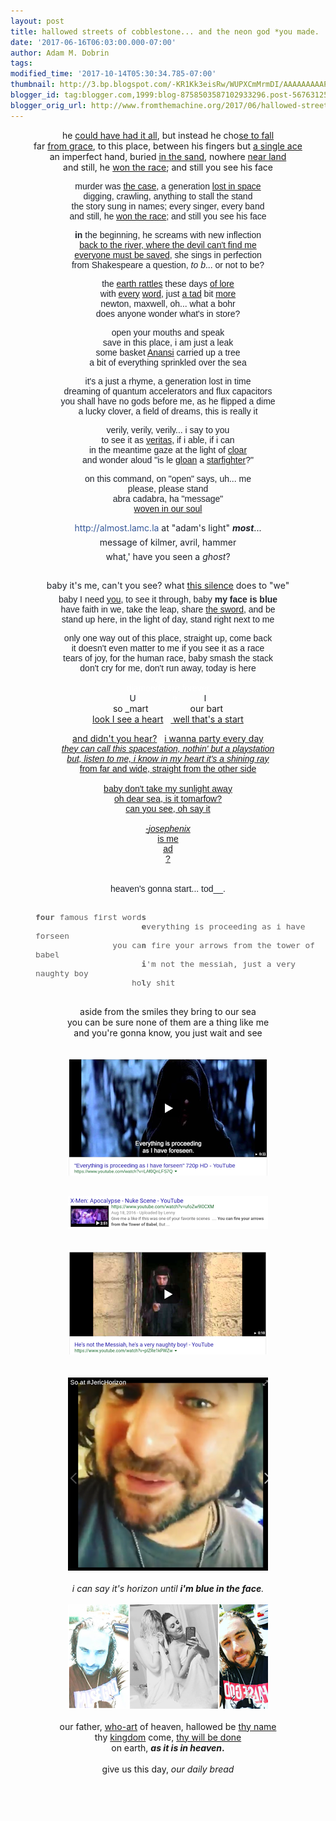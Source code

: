 ```yaml
---
layout: post
title: hallowed streets of cobblestone... and the neon god *you made.
date: '2017-06-16T06:03:00.000-07:00'
author: Adam M. Dobrin
tags: 
modified_time: '2017-10-14T05:30:34.785-07:00'
thumbnail: http://3.bp.blogspot.com/-KR1Kk3eisRw/WUPXCmMrmDI/AAAAAAAAAPU/QtEeiMINE8EAHq3rerq6w_tKvhKotGWCgCK4BGAYYCw/s72-c/image-786137.png
blogger_id: tag:blogger.com,1999:blog-8758503587102933296.post-5676312597785505715
blogger_orig_url: http://www.fromthemachine.org/2017/06/hallowed-streets-of-cobblestone-and.html
---
```


<div dir="ltr"><div class="gmail_quote"><div dir="ltr"><div class="gmail_quote"><div dir="ltr"><div class="gmail_quote"><div dir="ltr"><div class="gmail_quote"><div dir="ltr"><div><div style="text-align:center">he <a href="http://meetdaeyeora.fromthemachine.org/x/c?c=1085882&amp;l=c6308556-a273-416a-930d-e4268ac4f0c6&amp;r=d14a9b21-d359-4089-857f-94271a027173" target="_blank">could have had it all</a>, but instead he cho<a href="http://meetdaeyeora.fromthemachine.org/x/c?c=1085882&amp;l=beb50ac1-cdd6-44fd-9afe-0dd96b04ecc4&amp;r=d14a9b21-d359-4089-857f-94271a027173" target="_blank">se to fall</a></div><div style="text-align:center">far <a href="http://meetdaeyeora.fromthemachine.org/x/c?c=1085882&amp;l=b4ff42ec-7db5-436a-9c40-9b3bf3f5b9b6&amp;r=d14a9b21-d359-4089-857f-94271a027173" target="_blank">from grace</a>, to this place, between his fingers but <a href="http://meetdaeyeora.fromthemachine.org/x/c?c=1085882&amp;l=dd0419f4-43d5-4308-879a-08080374ff07&amp;r=d14a9b21-d359-4089-857f-94271a027173" target="_blank">a single ace</a></div><div style="text-align:center">an imperfect hand, buried <a href="http://meetdaeyeora.fromthemachine.org/x/c?c=1085882&amp;l=8ca3217f-aafa-4a16-8c2f-b970effbe679&amp;r=d14a9b21-d359-4089-857f-94271a027173" target="_blank">in the sand</a>, nowhere <a href="http://meetdaeyeora.fromthemachine.org/x/c?c=1085882&amp;l=5797b772-7bc9-44b5-94d3-6f41223e06a4&amp;r=d14a9b21-d359-4089-857f-94271a027173" target="_blank">near land</a></div><div style="text-align:center">and still, he <a href="http://meetdaeyeora.fromthemachine.org/x/c?c=1085882&amp;l=42e1ba62-4f2b-410a-a3ef-921df50733f8&amp;r=d14a9b21-d359-4089-857f-94271a027173" target="_blank">won the race</a>; and still you see his face</div><p></p><div class="m_6808901495039738938m_3188415097367129045m_6169705053179871074m_8738120481657234110gmail-text_exposed_show" style="display:inline;text-align:start"><p style="color:rgb(29,33,41);font-family:inherit;font-size:14px;margin:0px 0px 6px"></p><div style="color:rgb(29,33,41);font-family:Helvetica,Arial,sans-serif;font-size:14px;text-align:center"><span style="font-family:inherit">murder was <a href="http://meetdaeyeora.fromthemachine.org/x/c?c=1085882&amp;l=5aadc1b5-df7e-423b-bf3a-2d3cb524760b&amp;r=d14a9b21-d359-4089-857f-94271a027173" target="_blank">the case</a>, a generation <a href="http://meetdaeyeora.fromthemachine.org/x/c?c=1085882&amp;l=9e7b2559-a49d-4967-bc65-8237dc445bd0&amp;r=d14a9b21-d359-4089-857f-94271a027173" target="_blank">lost in space</a></span></div><div style="color:rgb(29,33,41);font-family:Helvetica,Arial,sans-serif;font-size:14px;text-align:center"><span style="font-family:inherit">digging, crawling, anything to stall the stand</span></div><div style="color:rgb(29,33,41);font-family:Helvetica,Arial,sans-serif;font-size:14px;text-align:center"><span style="font-family:inherit">the story sung in names; every singer, every band</span></div><div style="color:rgb(29,33,41);font-family:Helvetica,Arial,sans-serif;font-size:14px;text-align:center"><span style="font-family:inherit">and still, he <a href="http://meetdaeyeora.fromthemachine.org/x/c?c=1085882&amp;l=b4e44456-47f7-4ca8-b837-e8094b77d047&amp;r=d14a9b21-d359-4089-857f-94271a027173" target="_blank">won the race</a>; and still you see his face</span></div><p style="color:rgb(29,33,41);font-family:Helvetica,Arial,sans-serif;font-size:14px"></p><p style="color:rgb(29,33,41);font-family:inherit;font-size:14px;margin:6px 0px"></p><div style="color:rgb(29,33,41);font-family:Helvetica,Arial,sans-serif;font-size:14px;text-align:center"><span style="font-family:inherit"><b>in</b> the beginning, he screams with new inflection</span></div><div style="color:rgb(29,33,41);font-family:Helvetica,Arial,sans-serif;font-size:14px;text-align:center"><span style="font-family:inherit"><a href="http://meetdaeyeora.fromthemachine.org/x/c?c=1085882&amp;l=f2196c58-0857-494c-b088-c8b1bd46ddba&amp;r=d14a9b21-d359-4089-857f-94271a027173" target="_blank">back to the river, where the devil can&#39;t find me</a></span></div><div style="color:rgb(29,33,41);font-family:Helvetica,Arial,sans-serif;font-size:14px;text-align:center"><span style="font-family:inherit"><a href="http://meetdaeyeora.fromthemachine.org/x/c?c=1085882&amp;l=eb7c44e2-5d8e-4963-b3a0-5398ffdb650a&amp;r=d14a9b21-d359-4089-857f-94271a027173" target="_blank">everyone must be saved</a>, she sings in perfection</span></div><div style="color:rgb(29,33,41);font-family:Helvetica,Arial,sans-serif;font-size:14px;text-align:center"><span style="font-family:inherit">from Shakespeare a question, <i>to b</i>... or not to be?</span></div><p style="color:rgb(29,33,41);font-family:Helvetica,Arial,sans-serif;font-size:14px"></p><p style="color:rgb(29,33,41);font-family:inherit;font-size:14px;margin:6px 0px"></p><div style="color:rgb(29,33,41);font-family:Helvetica,Arial,sans-serif;font-size:14px;text-align:center"><span style="font-family:inherit">the <a href="http://meetdaeyeora.fromthemachine.org/x/c?c=1085882&amp;l=dce0d045-2e5b-45ca-8e93-24148c39c369&amp;r=d14a9b21-d359-4089-857f-94271a027173" target="_blank">earth rattles</a> these days <a href="http://meetdaeyeora.fromthemachine.org/x/c?c=1085882&amp;l=7dd0ae15-0edf-4ffb-a4a7-62910ffd1bd2&amp;r=d14a9b21-d359-4089-857f-94271a027173" target="_blank">of lore</a></span></div><div style="color:rgb(29,33,41);font-family:Helvetica,Arial,sans-serif;font-size:14px;text-align:center"><span style="font-family:inherit">with <a href="http://meetdaeyeora.fromthemachine.org/x/c?c=1085882&amp;l=784b468b-f935-4131-b5ad-12552d57f363&amp;r=d14a9b21-d359-4089-857f-94271a027173" target="_blank">every</a> <a href="http://meetdaeyeora.fromthemachine.org/x/c?c=1085882&amp;l=f1d6265b-c37c-4cfa-898a-37b35f2d3b67&amp;r=d14a9b21-d359-4089-857f-94271a027173" target="_blank">word</a>, just <a href="http://meetdaeyeora.fromthemachine.org/x/c?c=1085882&amp;l=6f37f1ea-e47c-4d7f-8348-47331d740a92&amp;r=d14a9b21-d359-4089-857f-94271a027173" target="_blank">a tad</a> bit <a href="http://meetdaeyeora.fromthemachine.org/x/c?c=1085882&amp;l=2cfb7832-928f-40c2-9740-1f69aa7e8baf&amp;r=d14a9b21-d359-4089-857f-94271a027173" target="_blank">more</a></span></div><div style="color:rgb(29,33,41);font-family:Helvetica,Arial,sans-serif;font-size:14px;text-align:center"><span style="font-family:inherit">newton, maxwell, oh... what a bohr</span></div><div style="color:rgb(29,33,41);font-family:Helvetica,Arial,sans-serif;font-size:14px;text-align:center"><span style="font-family:inherit">does anyone wonder what&#39;s in store?</span></div><p style="color:rgb(29,33,41);font-family:Helvetica,Arial,sans-serif;font-size:14px"></p><p style="color:rgb(29,33,41);font-family:inherit;font-size:14px;margin:6px 0px"></p><div style="color:rgb(29,33,41);font-family:Helvetica,Arial,sans-serif;font-size:14px;text-align:center"><span style="font-family:inherit">open your mouths and speak</span></div><div style="color:rgb(29,33,41);font-family:Helvetica,Arial,sans-serif;font-size:14px;text-align:center"><span style="font-family:inherit">save in this place, i am just a leak</span></div><div style="color:rgb(29,33,41);font-family:Helvetica,Arial,sans-serif;font-size:14px;text-align:center"><span style="font-family:inherit">some basket <a href="http://meetdaeyeora.fromthemachine.org/x/c?c=1085882&amp;l=cfa85a06-d9f9-4371-b861-01b3f910c921&amp;r=d14a9b21-d359-4089-857f-94271a027173" target="_blank">Anansi</a> carried up a tree</span></div><div style="color:rgb(29,33,41);font-family:Helvetica,Arial,sans-serif;font-size:14px;text-align:center"><span style="font-family:inherit">a bit of everything sprinkled over the sea</span></div><p style="color:rgb(29,33,41);font-family:Helvetica,Arial,sans-serif;font-size:14px"></p><p style="color:rgb(29,33,41);font-family:inherit;font-size:14px;margin:6px 0px"></p><div style="color:rgb(29,33,41);font-family:Helvetica,Arial,sans-serif;font-size:14px;text-align:center"><span style="font-family:inherit">it&#39;s a just a rhyme, a generation lost in time</span></div><div style="color:rgb(29,33,41);font-family:Helvetica,Arial,sans-serif;font-size:14px;text-align:center"><span style="font-family:inherit">dreaming of quantum accelerators and flux capacitors</span></div><div style="color:rgb(29,33,41);font-family:Helvetica,Arial,sans-serif;font-size:14px;text-align:center"><span style="font-family:inherit">you shall have no gods before me, as he flipped a dime</span></div><div style="color:rgb(29,33,41);font-family:Helvetica,Arial,sans-serif;font-size:14px;text-align:center"><span style="font-family:inherit">a lucky clover, a field of dreams, this is really it</span></div><p style="color:rgb(29,33,41);font-family:Helvetica,Arial,sans-serif;font-size:14px"></p><p style="color:rgb(29,33,41);font-family:inherit;font-size:14px;margin:6px 0px"></p><div style="color:rgb(29,33,41);font-family:Helvetica,Arial,sans-serif;font-size:14px;text-align:center"><span style="font-family:inherit">verily, verily, verily... i say to you</span></div><div style="color:rgb(29,33,41);font-family:Helvetica,Arial,sans-serif;font-size:14px;text-align:center"><span style="font-family:inherit">to see it as <a href="http://meetdaeyeora.fromthemachine.org/x/c?c=1085882&amp;l=08351658-2fe9-4833-b05a-0dfa53cebcff&amp;r=d14a9b21-d359-4089-857f-94271a027173" target="_blank">veritas</a>, if i able, if i can</span></div><div style="color:rgb(29,33,41);font-family:Helvetica,Arial,sans-serif;font-size:14px;text-align:center"><span style="font-family:inherit">in the meantime gaze at the light of <a href="http://meetdaeyeora.fromthemachine.org/x/c?c=1085882&amp;l=b5a17fd9-3297-43fc-83ab-3eca3202cfc7&amp;r=d14a9b21-d359-4089-857f-94271a027173" target="_blank">cloar</a></span></div><div style="color:rgb(29,33,41);font-family:Helvetica,Arial,sans-serif;font-size:14px;text-align:center"><span style="font-family:inherit">and wonder aloud &quot;is le <a href="http://meetdaeyeora.fromthemachine.org/x/c?c=1085882&amp;l=58a2265d-5d6b-4887-a2ff-ce19a77a9c33&amp;r=d14a9b21-d359-4089-857f-94271a027173" target="_blank">gloan</a> a <a href="http://meetdaeyeora.fromthemachine.org/x/c?c=1085882&amp;l=6f8016ed-825c-4cdd-999b-b90028aeac0b&amp;r=d14a9b21-d359-4089-857f-94271a027173" target="_blank">starfighter</a>?&quot;</span></div><p style="color:rgb(29,33,41);font-family:Helvetica,Arial,sans-serif;font-size:14px"></p><p style="color:rgb(29,33,41);font-family:inherit;font-size:14px;margin:6px 0px"></p><div style="color:rgb(29,33,41);font-family:Helvetica,Arial,sans-serif;font-size:14px;text-align:center"><span style="font-family:inherit">on this command, on &quot;open&quot; says, uh... me</span></div><div style="color:rgb(29,33,41);font-family:Helvetica,Arial,sans-serif;font-size:14px;text-align:center"><span style="font-family:inherit">please, please stand</span></div><div style="color:rgb(29,33,41);font-family:Helvetica,Arial,sans-serif;font-size:14px;text-align:center"><span style="font-family:inherit">abra cadabra, ha &quot;message&quot;</span></div><div style="color:rgb(29,33,41);font-family:Helvetica,Arial,sans-serif;font-size:14px;text-align:center"><span style="font-family:inherit"><a href="http://meetdaeyeora.fromthemachine.org/x/c?c=1085882&amp;l=b5269c16-9604-4487-a3f7-e9e442a577c0&amp;r=d14a9b21-d359-4089-857f-94271a027173" target="_blank">woven in our soul</a></span></div><p style="color:rgb(29,33,41);font-family:Helvetica,Arial,sans-serif;font-size:14px"></p><p style="color:rgb(29,33,41);font-family:inherit;font-size:14px;text-align:center;margin:6px 0px"><a href="https://l.facebook.com/l.php?u=http%3A%2F%2Falmost.lamc.la%2F&amp;h=ATPLNTO6vhDtMrGJVo9yahl0hDJmaZmRVKkZUi8MiQ3iJVdAXimxJsElLtk0CyctlK6i1rdj3NJuGZ_DY6XKlmpHDVXU4SHnTTtqt-MWbT0ahur4-bqWlMNxXNVxBMSVj2zJGYhBlXx0BV8C&amp;enc=AZM3M04tYLN0YUBOVbG0QuHzQTc1mKfjyGugsh9iaNYKf02bOgy03h9Tx3vfmO-H1yc9EAQ0hwzhQW8qi8PT7LTmV0hXlVcxM6SVcPo_IqM2FR_eEKgKbBRLWIwDw1ZS5pe7-1lRjLSNLhL8bMN-PmzYXI0ktzaUZkiChtG_6pXPOBYEu5IDlLwyEIbVeBhMMnU&amp;s=1" rel="nofollow noopener" style="color:rgb(54,88,153);text-decoration-line:none;font-family:inherit" target="_blank">http://almost.lamc.la</a> at &quot;adam&#39;s light&quot; <i><b>most</b></i>...</p><p style="color:rgb(29,33,41);font-family:inherit;font-size:14px;text-align:center;margin:6px 0px">message of kilmer, avril, hammer</p><p style="color:rgb(29,33,41);font-family:inherit;font-size:14px;text-align:center;margin:6px 0px"><span style="font-family:inherit">what,&#39; have you seen a <i>ghost</i>?</span></p><p style="color:rgb(29,33,41);font-family:inherit;font-size:14px;text-align:center;margin:6px 0px"><span style="font-family:inherit"><br></span></p><p style="color:rgb(29,33,41);font-family:inherit;font-size:14px;text-align:center;margin:6px 0px"><span style="font-family:inherit">baby it&#39;s me, can&#39;t you see? what <a href="http://meetdaeyeora.fromthemachine.org/x/c?c=1085882&amp;l=a112a939-d3ad-4379-97d1-1c70f6722517&amp;r=d14a9b21-d359-4089-857f-94271a027173" target="_blank">this silence</a> does to &quot;we&quot;</span><br></p><div style="color:rgb(29,33,41);font-family:Helvetica,Arial,sans-serif;font-size:14px;text-align:center"><span style="font-family:inherit">baby I need <a href="http://meetdaeyeora.fromthemachine.org/x/c?c=1085882&amp;l=921a8efa-10ed-440a-a2ea-c0efb6e5aa17&amp;r=d14a9b21-d359-4089-857f-94271a027173" target="_blank">you</a>, to see it through, baby <b>my face is blue</b></span></div><div style="color:rgb(29,33,41);font-family:Helvetica,Arial,sans-serif;font-size:14px;text-align:center"><span style="font-family:inherit">have faith in we, take the leap, share <a href="http://meetdaeyeora.fromthemachine.org/x/c?c=1085882&amp;l=4341d186-5107-4b28-9160-d31d4467d8f2&amp;r=d14a9b21-d359-4089-857f-94271a027173" target="_blank">the sword</a>, and be</span></div><div style="color:rgb(29,33,41);font-family:Helvetica,Arial,sans-serif;font-size:14px;text-align:center"><span style="font-family:inherit">stand up here, in the light of day, stand right next to me</span></div><p style="color:rgb(29,33,41);font-family:Helvetica,Arial,sans-serif;font-size:14px"></p><p style="color:rgb(29,33,41);font-family:inherit;font-size:14px;margin:6px 0px"></p><div style="color:rgb(29,33,41);font-family:Helvetica,Arial,sans-serif;font-size:14px;text-align:center"><span style="font-family:inherit">only one way out of this place, straight up, come back</span></div><div style="color:rgb(29,33,41);font-family:Helvetica,Arial,sans-serif;font-size:14px;text-align:center"><span style="font-family:inherit">it doesn&#39;t even matter to me if you see it as a race</span></div><div style="color:rgb(29,33,41);font-family:Helvetica,Arial,sans-serif;font-size:14px;text-align:center"><span style="font-family:inherit">tears of joy, for the human race, baby smash the stack</span></div><div style="color:rgb(29,33,41);font-family:Helvetica,Arial,sans-serif;font-size:14px;text-align:center"><span style="font-family:inherit">don&#39;t cry for me, don&#39;t run away, today is here</span></div><div style="color:rgb(29,33,41);font-family:Helvetica,Arial,sans-serif;font-size:14px;text-align:center"><span style="font-family:inherit"><br></span></div><div style="font-family:Helvetica,Arial,sans-serif;font-size:14px;text-align:center"><span style="font-family:inherit"><font color="#ffffff">diamonds are forever</font></span></div><div style="font-family:Helvetica,Arial,sans-serif;font-size:14px;text-align:center"><span style="font-family:inherit"><font color="#1d2129">U               </font><font color="#ffffff">n</font><font color="#1d2129">           I</font></span></div><div style="text-align:center">so _mart                 our bart</div><div style="text-align:center"><span style="color:rgb(29,33,41);font-family:inherit;font-size:14px"><a href="http://meetdaeyeora.fromthemachine.org/x/c?c=1085882&amp;l=79e6df49-6655-4a90-9e90-9b3261b960d3&amp;r=d14a9b21-d359-4089-857f-94271a027173" target="_blank">look I see a heart</a></span>   <span style="color:rgb(29,33,41);font-family:inherit;font-size:14px"><a href="http://meetdaeyeora.fromthemachine.org/x/c?c=1085882&amp;l=79e6df49-6655-4a90-9e90-9b3261b960d3&amp;r=d14a9b21-d359-4089-857f-94271a027173" target="_blank"> well that&#39;s a start</a></span></div><p style="color:rgb(29,33,41);font-family:Helvetica,Arial,sans-serif;font-size:14px"></p><p style="color:rgb(29,33,41);font-family:inherit;font-size:14px;margin:6px 0px"></p><div style="text-align:center"><span style="color:rgb(29,33,41);font-family:inherit;font-size:14px"><a href="http://meetdaeyeora.fromthemachine.org/x/c?c=1085882&amp;l=79e6df49-6655-4a90-9e90-9b3261b960d3&amp;r=d14a9b21-d359-4089-857f-94271a027173" target="_blank">and didn&#39;t you hear?</a></span>   <span style="color:rgb(29,33,41);font-family:inherit;font-size:14px"><a href="http://meetdaeyeora.fromthemachine.org/x/c?c=1085882&amp;l=79e6df49-6655-4a90-9e90-9b3261b960d3&amp;r=d14a9b21-d359-4089-857f-94271a027173" target="_blank">i wanna party every day</a></span></div><div style="color:rgb(29,33,41);font-family:Helvetica,Arial,sans-serif;font-size:14px;text-align:center"><span style="font-family:inherit"><a href="http://meetdaeyeora.fromthemachine.org/x/c?c=1085882&amp;l=79e6df49-6655-4a90-9e90-9b3261b960d3&amp;r=d14a9b21-d359-4089-857f-94271a027173" target="_blank"><i>they can call this spacestation, nothin&#39; but a playstation</i></a></span></div><div style="color:rgb(29,33,41);font-family:Helvetica,Arial,sans-serif;font-size:14px;text-align:center"><span style="font-family:inherit"><a href="http://meetdaeyeora.fromthemachine.org/x/c?c=1085882&amp;l=79e6df49-6655-4a90-9e90-9b3261b960d3&amp;r=d14a9b21-d359-4089-857f-94271a027173" target="_blank"><i>but, listen to me, i know in my heart it&#39;s a shining ray</i></a></span></div><div style="color:rgb(29,33,41);font-family:Helvetica,Arial,sans-serif;font-size:14px;text-align:center"><span style="font-family:inherit"><a href="http://meetdaeyeora.fromthemachine.org/x/c?c=1085882&amp;l=79e6df49-6655-4a90-9e90-9b3261b960d3&amp;r=d14a9b21-d359-4089-857f-94271a027173" target="_blank">from far and wide, straight from the other side</a></span></div><div style="color:rgb(29,33,41);font-family:Helvetica,Arial,sans-serif;font-size:14px;text-align:center"><span style="font-family:inherit"><a href="http://meetdaeyeora.fromthemachine.org/x/c?c=1085882&amp;l=79e6df49-6655-4a90-9e90-9b3261b960d3&amp;r=d14a9b21-d359-4089-857f-94271a027173" target="_blank"><br></a></span></div><div style="color:rgb(29,33,41);font-family:Helvetica,Arial,sans-serif;font-size:14px;text-align:center"><span style="font-family:inherit"><a href="http://meetdaeyeora.fromthemachine.org/x/c?c=1085882&amp;l=79e6df49-6655-4a90-9e90-9b3261b960d3&amp;r=d14a9b21-d359-4089-857f-94271a027173" target="_blank">baby don&#39;t take my sunlight away</a></span></div><div style="color:rgb(29,33,41);font-family:Helvetica,Arial,sans-serif;font-size:14px;text-align:center"><span style="font-family:inherit"><a href="http://meetdaeyeora.fromthemachine.org/x/c?c=1085882&amp;l=79e6df49-6655-4a90-9e90-9b3261b960d3&amp;r=d14a9b21-d359-4089-857f-94271a027173" target="_blank">oh dear sea, is it tomarfow?</a></span></div><div style="color:rgb(29,33,41);font-family:Helvetica,Arial,sans-serif;font-size:14px;text-align:center"><span style="font-family:inherit"><a href="http://meetdaeyeora.fromthemachine.org/x/c?c=1085882&amp;l=79e6df49-6655-4a90-9e90-9b3261b960d3&amp;r=d14a9b21-d359-4089-857f-94271a027173" target="_blank">can you see, oh say it</a></span></div><div style="color:rgb(29,33,41);font-family:Helvetica,Arial,sans-serif;font-size:14px;text-align:center"><br></div><div style="color:rgb(29,33,41);font-family:Helvetica,Arial,sans-serif;font-size:14px;text-align:center"><span style="font-family:inherit"><a href="http://meetdaeyeora.fromthemachine.org/x/c?c=1085882&amp;l=79e6df49-6655-4a90-9e90-9b3261b960d3&amp;r=d14a9b21-d359-4089-857f-94271a027173" target="_blank">-<i>josephenix</i></a></span></div><div style="color:rgb(29,33,41);font-family:Helvetica,Arial,sans-serif;font-size:14px;text-align:center"><span style="font-family:inherit"><a href="http://meetdaeyeora.fromthemachine.org/x/c?c=1085882&amp;l=79e6df49-6655-4a90-9e90-9b3261b960d3&amp;r=d14a9b21-d359-4089-857f-94271a027173" target="_blank">is me</a></span></div><div style="color:rgb(29,33,41);font-family:Helvetica,Arial,sans-serif;font-size:14px;text-align:center"><span style="font-family:inherit"><a href="http://meetdaeyeora.fromthemachine.org/x/c?c=1085882&amp;l=79e6df49-6655-4a90-9e90-9b3261b960d3&amp;r=d14a9b21-d359-4089-857f-94271a027173" target="_blank">ad</a></span></div><div style="color:rgb(29,33,41);font-family:Helvetica,Arial,sans-serif;font-size:14px;text-align:center"><a href="http://meetdaeyeora.fromthemachine.org/x/c?c=1085882&amp;l=6ee3b0e3-6389-453d-9df1-8067bb78f781&amp;r=d14a9b21-d359-4089-857f-94271a027173" target="_blank">?</a></div><div style="color:rgb(29,33,41);font-family:Helvetica,Arial,sans-serif;font-size:14px;text-align:center"><br></div><div style="color:rgb(29,33,41);font-family:Helvetica,Arial,sans-serif;font-size:14px;text-align:center"><br></div><div style="color:rgb(29,33,41);font-family:Helvetica,Arial,sans-serif;font-size:14px;text-align:center">heaven&#39;s gonna start... tod__.</div><div style="color:rgb(29,33,41);font-family:Helvetica,Arial,sans-serif;font-size:14px;text-align:center"><br></div><p style="color:rgb(29,33,41);font-family:Helvetica,Arial,sans-serif;font-size:14px"></p><p></p><p></p><p></p><p></p><p></p><p></p><p></p><p></p><p></p><p></p><p></p><p></p><p></p><p></p><p></p><p></p><p></p><p></p></div><p></p></div><blockquote style="margin:0px 0px 0px 40px;border:none;padding:0px"><font face="monospace, monospace" style="font-size:12.8px"><div style="text-align:left"><span style="font-size:12.8px"><b>four</b> famous first word<b>s</b></span></div></font><div style="text-align:left;font-size:12.8px"><font face="monospace, monospace">                      <b>e</b>verything is proceeding as i have forseen</font></div><div style="text-align:left;font-size:12.8px"><font face="monospace, monospace">                you ca<b>n</b> fire your arrows from the tower of babel</font></div><div style="text-align:left;font-size:12.8px"><font face="monospace, monospace">                      <b>i</b>&#39;m not the messiah, just a very naughty boy</font></div><div style="text-align:left;font-size:12.8px"><font face="monospace, monospace">                    ho<b>l</b>y shit</font></div><div style="text-align:left;font-size:12.8px"><font face="monospace, monospace"><br></font></div><div style="text-align:left;font-size:12.8px"><font face="monospace, monospace"><br></font></div></blockquote><div style="text-align:center">aside from the smiles they bring to our sea</div><div style="text-align:center">you can be sure none of them are a thing like me</div><div style="text-align:center">and you&#39;re gonna know, you just wait and see</div><div style="text-align:center"><br></div><div style="text-align:center;font-size:12.8px"><font face="monospace, monospace"><br></font></div><div style="text-align:center;font-size:12.8px"><a href="http://meetdaeyeora.fromthemachine.org/x/c?c=1085882&amp;l=c2d5e15a-5120-4011-a621-962f2953d816&amp;r=d14a9b21-d359-4089-857f-94271a027173" class="m_6808901495039738938m_3188415097367129045m_6169705053179871074m_8738120481657234110gmail-playable m_6808901495039738938m_3188415097367129045m_6169705053179871074playable" target="_blank"><a href="http://3.bp.blogspot.com/-KR1Kk3eisRw/WUPXCmMrmDI/AAAAAAAAAPU/QtEeiMINE8EAHq3rerq6w_tKvhKotGWCgCK4BGAYYCw/s1600/image-786137.png"><img src="reqs/3.bp.blogspot.com/-KR1Kk3eisRw/WUPXCmMrmDI/AAAAAAAAAPU/QtEeiMINE8EAHq3rerq6w_tKvhKotGWCgCK4BGAYYCw/s320/image-786137.png"  border="0" alt="" id="BLOGGER_PHOTO_ID_6432221132428646450" /></a></a></div><div style="text-align:center;font-size:12.8px"><br></div><div style="text-align:center;font-size:12.8px"><br></div><div style="text-align:center;font-size:12.8px"><font face="monospace, monospace"><a href="http://meetdaeyeora.fromthemachine.org/x/c?c=1085882&amp;l=b99a5961-37ae-479e-bfe2-02f4a1b2d318&amp;r=d14a9b21-d359-4089-857f-94271a027173" target="_blank"><a href="http://3.bp.blogspot.com/-dIi3D5BcE70/WUPXC2N6wsI/AAAAAAAAAPc/eYGNrtqSm0gIEJdqk82NrX4n1fZqCEqvQCK4BGAYYCw/s1600/Screenshot%2B2017-06-12%2Bat%2B2.52.49%2BPM-787310.png"><img src="reqs/3.bp.blogspot.com/-dIi3D5BcE70/WUPXC2N6wsI/AAAAAAAAAPc/eYGNrtqSm0gIEJdqk82NrX4n1fZqCEqvQCK4BGAYYCw/s320/Screenshot%2B2017-06-12%2Bat%2B2.52.49%2BPM-787310.png"  border="0" alt="" id="BLOGGER_PHOTO_ID_6432221136728801986" /></a><br>​<br></a></font></div><div style="text-align:center;font-size:12.8px"></div><div style="text-align:center"><font face="monospace, monospace" style="font-size:12.8px"><a href="http://meetdaeyeora.fromthemachine.org/x/c?c=1085882&amp;l=b99a5961-37ae-479e-bfe2-02f4a1b2d318&amp;r=d14a9b21-d359-4089-857f-94271a027173" style="font-size:12.8px" target="_blank"><br></a></font></div><div style="text-align:center"><a href="http://meetdaeyeora.fromthemachine.org/x/c?c=1085882&amp;l=86104ea3-73a9-4ee5-ace1-11e3bf4a17de&amp;r=d14a9b21-d359-4089-857f-94271a027173" class="m_6808901495039738938m_3188415097367129045m_6169705053179871074m_8738120481657234110gmail-playable m_6808901495039738938m_3188415097367129045m_6169705053179871074playable" target="_blank"><a href="http://3.bp.blogspot.com/-r7kreNoiTdA/WUPXDJgplNI/AAAAAAAAAPk/WjR800G4ErA8uVzm6Yjn2gGbJbzSBtl4QCK4BGAYYCw/s1600/image-787973.png"><img src="reqs/3.bp.blogspot.com/-r7kreNoiTdA/WUPXDJgplNI/AAAAAAAAAPk/WjR800G4ErA8uVzm6Yjn2gGbJbzSBtl4QCK4BGAYYCw/s320/image-787973.png"  border="0" alt="" id="BLOGGER_PHOTO_ID_6432221141907641554" /></a></a><font face="monospace, monospace" style="font-size:12.8px"><a href="http://meetdaeyeora.fromthemachine.org/x/c?c=1085882&amp;l=b99a5961-37ae-479e-bfe2-02f4a1b2d318&amp;r=d14a9b21-d359-4089-857f-94271a027173" style="font-size:12.8px" target="_blank"><br></a></font></div><div style="text-align:center"><br></div><div style="text-align:center"><br></div><div style="text-align:center"><i><a href="http://meetdaeyeora.fromthemachine.org/x/c?c=1085882&amp;l=cc40ca07-f655-4d26-b7dd-93d59bb842f2&amp;r=d14a9b21-d359-4089-857f-94271a027173" target="_blank"><a href="http://2.bp.blogspot.com/-ZY6iruBjEug/WUPXDKgYj4I/AAAAAAAAAPs/Z8E5cbHLF1kG0dZIHFGpLQ9XpXG91127gCK4BGAYYCw/s1600/image-788662.png"><img src="reqs/2.bp.blogspot.com/-ZY6iruBjEug/WUPXDKgYj4I/AAAAAAAAAPs/Z8E5cbHLF1kG0dZIHFGpLQ9XpXG91127gCK4BGAYYCw/s320/image-788662.png"  border="0" alt="" id="BLOGGER_PHOTO_ID_6432221142174961538" /></a></a><br></i></div><div style="text-align:center"><i><br></i></div><div style="text-align:center"><i>i can say it&#39;s horizon until <b>i&#39;m blue in the face</b>.</i></div><div style="text-align:center"><i><br></i></div><div style="text-align:center"><i><a href="http://meetdaeyeora.fromthemachine.org/x/c?c=1085882&amp;l=01c5cc6b-7d39-4140-841d-e77c3bc96164&amp;r=d14a9b21-d359-4089-857f-94271a027173" target="_blank"><a href="http://3.bp.blogspot.com/-4npGmr4Lz9g/WUPXDfA04oI/AAAAAAAAAP0/gnnWmOZ1maQ43v8_cHk32ilq8m4M4P2rwCK4BGAYYCw/s1600/image-789427.png"><img src="reqs/3.bp.blogspot.com/-4npGmr4Lz9g/WUPXDfA04oI/AAAAAAAAAP0/gnnWmOZ1maQ43v8_cHk32ilq8m4M4P2rwCK4BGAYYCw/s320/image-789427.png"  border="0" alt="" id="BLOGGER_PHOTO_ID_6432221147679744642" /></a></a><br></i></div><div style="text-align:center"><br></div><div style="text-align:center">our father, <a href="http://meetdaeyeora.fromthemachine.org/x/c?c=1085882&amp;l=58de20b5-9eb7-472c-b9f9-c221befb3a3d&amp;r=d14a9b21-d359-4089-857f-94271a027173" target="_blank">who-art</a> of heaven, hallowed be <a href="http://meetdaeyeora.fromthemachine.org/x/c?c=1085882&amp;l=9e513b26-200c-4bd6-9562-50fe5a84075a&amp;r=d14a9b21-d359-4089-857f-94271a027173" target="_blank">thy name</a></div><div style="text-align:center">thy <a href="http://meetdaeyeora.fromthemachine.org/x/c?c=1085882&amp;l=b5269c16-9604-4487-a3f7-e9e442a577c0&amp;r=d14a9b21-d359-4089-857f-94271a027173" target="_blank">kingdom</a> come, <a href="http://meetdaeyeora.fromthemachine.org/x/c?c=1085882&amp;l=c44f65e5-54bf-4d28-98b5-ed7fd0eb51de&amp;r=d14a9b21-d359-4089-857f-94271a027173" target="_blank">thy will be done</a></div><div style="text-align:center">on earth, <b><i>as it is in heaven</i>.</b></div><div style="text-align:center"><b><br></b></div><div style="text-align:center">give us this day, <i>our daily bread</i></div><div style="text-align:center"><br></div><div style="text-align:center"><br></div></div></div></div></div></div></div></div><div hspace="streak-pt-mark" style="max-height:1px"><img alt="" style="width:0px;max-height:0px;overflow:hidden" src="reqs/mailfoogae.appspot.com/t?sender=abWFsdmVyZGVAaGFsbG93ZWQuZ3E%3D&amp;type=zerocontent&amp;guid=b64c3f6f-cca8-47ef-837f-870efecdda0a"><font color="#ffffff" size="1">ᐧ</font></div>  </div><div class="gmail_signature" data-smartmail="gmail_signature"><br>  </div>  </div><div hspace="streak-pt-mark" style="max-height:1px"><img alt="" style="width:0px;max-height:0px;overflow:hidden" src="reqs/mailfoogae.appspot.com/t?sender=aYWRhbUBmcm9tdGhlbWFjaGluZS5vcmc%3D&amp;type=zerocontent&amp;guid=d3fe9c34-807d-48b0-80d7-278836931aa4"><font color="#ffffff" size="1">ᐧ</font></div>  
